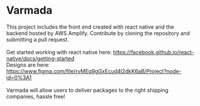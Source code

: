 # Varmada

This project includes the front end created with react native and the backend hosted by AWS Amplify. Contribute by cloning the repository and submitting a pull request.<br/>
<br/>
Get started working with react native here: https://facebook.github.io/react-native/docs/getting-started <br/>
Designs are here: https://www.figma.com/file/rvMEq9gGxEcud4l2dkK6aB/Project?node-id=0%3A1<br/>
<br/>
Varmada will allow users to deliver packages to the right shipping companies, hassle free!
